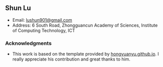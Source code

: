 ## Shun Lu

* Email: [lushun901@gmail.com](lushun901@gmail.com)
* Address: 6 South Road, Zhongguancun Academy of Sciences, Institute of Computing Technology, ICT

### Acknowledgments
* This work is based on the template provided by [hongyuanyu.github.io](https://github.com/hongyuanyu/hongyuanyu.github.io). I really appreciate his contribution and great thanks to him. 